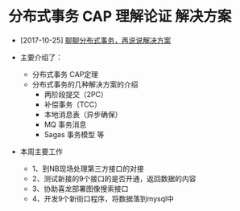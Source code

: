# 分布式事务 CAP 理解论证 解决方案
* [2017-10-25] [聊聊分布式事务，再说说解决方案](https://juejin.im/entry/59f058536fb9a0451e3f00c0)
* 主要介绍了：
  * 分布式事务 CAP定理
  * 分布式事务的几种解决方案的介绍
    * 两阶段提交（2PC）
    * 补偿事务（TCC）
    * 本地消息表（异步确保）
    * MQ 事务消息
    * Sagas 事务模型  等
  
* 本周主要工作
  * 1、到NB现场处理第三方接口的对接
  * 2、测试新接的9个接口的是否开通，返回数据的内容
  * 3、协助喜龙部署图像搜索接口
  * 4、开发9个新街口程序，将数据落到mysql中